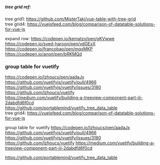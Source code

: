 ##### tree grid ref:

tree grid1: https://github.com/MisterTaki/vue-table-with-tree-grid  
tree grid4: https://vuejsfeed.com/blog/comparison-of-datatable-solutions-for-vue-js  

expand row:
https://codepen.io/kematzy/pen/gKVwwe  
https://codepen.io/syed-haroon/pen/vdGExX  
https://codepen.io/francobao/pen/mqxMKP  
https://codepen.io/anon/pen/bRKMQd

### group table for vuetify
https://codepen.io/lzhoucs/pen/aadaJx  
https://github.com/vuetifyjs/vuetify/pull/4966  
https://github.com/vuetifyjs/vuetify/issues/3180  
https://github.com/lzhoucs/vuetify  
https://medium.com/vuetify/building-a-treeview-component-part-iii-2dabdfd6f0cd  
https://github.com/portablemind/vuetify_tree_data_table  
tree grid4: https://vuejsfeed.com/blog/comparison-of-datatable-solutions-for-vue-js

group table for vuetify
https://codepen.io/lzhoucs/pen/aadaJx
https://github.com/vuetifyjs/vuetify/pull/4966
https://github.com/vuetifyjs/vuetify/issues/3180
https://github.com/lzhoucs/vuetify
https://medium.com/vuetify/building-a-treeview-component-part-iii-2dabdfd6f0cd

https://github.com/portablemind/vuetify_tree_data_table






